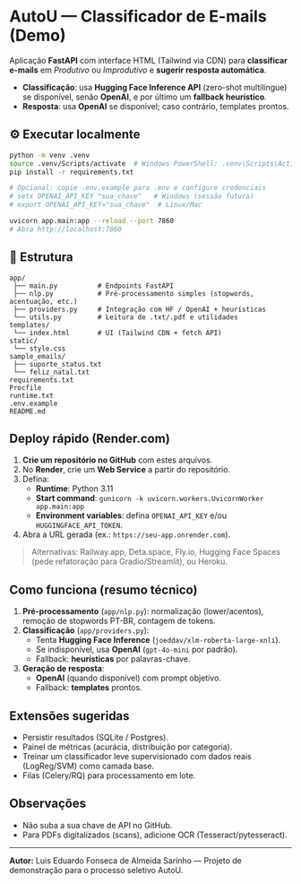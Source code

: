 # AutoU — Classificador de E-mails (Demo)

Aplicação **FastAPI** com interface HTML (Tailwind via CDN) para **classificar e-mails** em _Produtivo_ ou _Improdutivo_ e **sugerir resposta automática**.

- **Classificação**: usa **Hugging Face Inference API** (zero-shot multilíngue) se disponível, senão **OpenAI**, e por último um **fallback heurístico**.
- **Resposta**: usa **OpenAI** se disponível; caso contrário, templates prontos.

## ⚙️ Executar localmente

```bash
python -m venv .venv
source .venv/Scripts/activate  # Windows PowerShell: .venv\Scripts\Activate.ps1
pip install -r requirements.txt

# Opcional: copie .env.example para .env e configure credenciais
# setx OPENAI_API_KEY "sua_chave"   # Windows (sessão futura)
# export OPENAI_API_KEY="sua_chave"  # Linux/Mac

uvicorn app.main:app --reload --port 7860
# Abra http://localhost:7860
```

## 📁 Estrutura

```
app/
 ├── main.py          # Endpoints FastAPI
 ├── nlp.py           # Pré-processamento simples (stopwords, acentuação, etc.)
 ├── providers.py     # Integração com HF / OpenAI + heurísticas
 └── utils.py         # Leitura de .txt/.pdf e utilidades
templates/
 └── index.html       # UI (Tailwind CDN + fetch API)
static/
 └── style.css
sample_emails/
 ├── suporte_status.txt
 └── feliz_natal.txt
requirements.txt
Procfile
runtime.txt
.env.example
README.md
```

## Deploy rápido (Render.com)

1. **Crie um repositório no GitHub** com estes arquivos.
2. No **Render**, crie um **Web Service** a partir do repositório.
3. Defina:
   - **Runtime**: Python 3.11
   - **Start command**: `gunicorn -k uvicorn.workers.UvicornWorker app.main:app`
   - **Environment variables**: defina `OPENAI_API_KEY` e/ou `HUGGINGFACE_API_TOKEN`.
4. Abra a URL gerada (ex.: `https://seu-app.onrender.com`).

> Alternativas: Railway.app, Deta.space, Fly.io, Hugging Face Spaces (pede refatoração para Gradio/Streamlit), ou Heroku.

## Como funciona (resumo técnico)

1. **Pré-processamento** (`app/nlp.py`): normalização (lower/acentos), remoção de stopwords PT-BR, contagem de tokens.
2. **Classificação** (`app/providers.py`):
   - Tenta **Hugging Face Inference** (`joeddav/xlm-roberta-large-xnli`).
   - Se indisponível, usa **OpenAI** (`gpt-4o-mini` por padrão).
   - Fallback: **heurísticas** por palavras-chave.
3. **Geração de resposta**:
   - **OpenAI** (quando disponível) com prompt objetivo.
   - Fallback: **templates** prontos.

## Extensões sugeridas

- Persistir resultados (SQLite / Postgres).
- Painel de métricas (acurácia, distribuição por categoria).
- Treinar um classificador leve supervisionado com dados reais (LogReg/SVM) como camada base.
- Filas (Celery/RQ) para processamento em lote.

## Observações

- Não suba a sua chave de API no GitHub.
- Para PDFs digitalizados (scans), adicione OCR (Tesseract/pytesseract).

---

**Autor:** Luis Eduardo Fonseca de Almeida Sarinho — Projeto de demonstração para o processo seletivo AutoU.
